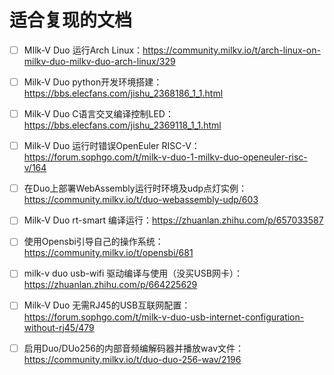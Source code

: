 # 适合复现的文档

- [ ] MIlk-V Duo 运行Arch Linux：https://community.milkv.io/t/arch-linux-on-milkv-duo-milkv-duo-arch-linux/329

- [ ] Milk-V Duo python开发环境搭建：https://bbs.elecfans.com/jishu_2368186_1_1.html

- [ ] Milk-V Duo C语言交叉编译控制LED：https://bbs.elecfans.com/jishu_2369118_1_1.html

- [ ] Milk-V Duo 运行时错误OpenEuler RISC-V：https://forum.sophgo.com/t/milk-v-duo-1-milkv-duo-openeuler-risc-v/164

- [ ] 在Duo上部署WebAssembly运行时环境及udp点灯实例：https://community.milkv.io/t/duo-webassembly-udp/603

- [ ] Milk-V Duo rt-smart 编译运行：https://zhuanlan.zhihu.com/p/657033587

- [ ] 使用Opensbi引导自己的操作系统：https://community.milkv.io/t/opensbi/681

- [ ] milk-v duo usb-wifi 驱动编译与使用（没买USB网卡）：https://zhuanlan.zhihu.com/p/664225629

- [ ] Milk-V Duo 无需RJ45的USB互联网配置：https://forum.sophgo.com/t/milk-v-duo-usb-internet-configuration-without-rj45/479

- [ ] 启用Duo/DUo256的内部音频编解码器并播放wav文件：https://community.milkv.io/t/duo-duo-256-wav/2196

  